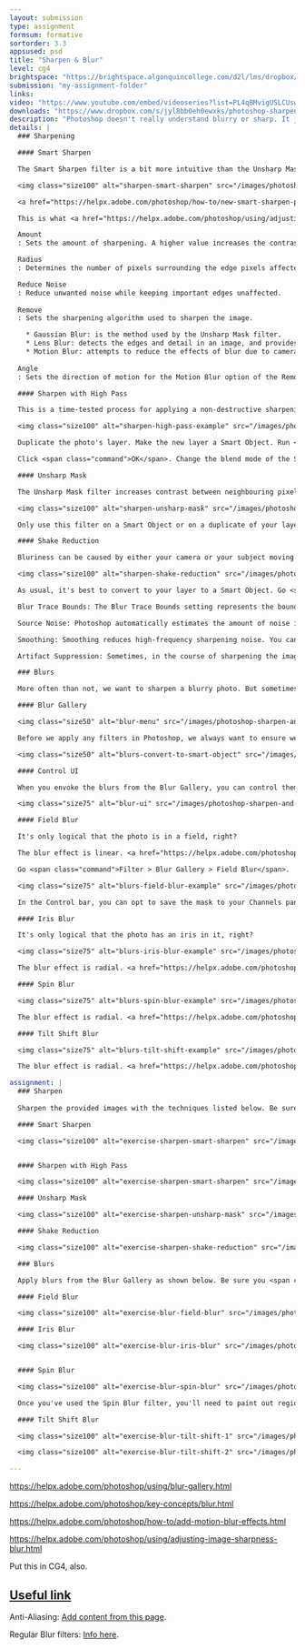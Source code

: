 ```yaml
---
layout: submission
type: assignment
formsum: formative
sortorder: 3.3
appsused: psd
title: "Sharpen & Blur"
level: cg4
brightspace: "https://brightspace.algonquincollege.com/d2l/lms/dropbox/user/folder_submit_files.d2l?db=292878&grpid=0&isprv=0&bp=0&ou=314350"
submission: "my-assignment-folder"
links:
video: "https://www.youtube.com/embed/videoseries?list=PL4qBMvigUSLCUswI9YXYxaFu9nKSO0a1o"
downloads: "https://www.dropbox.com/s/jyl8bb0eh0ewxks/photoshop-sharpen-and-blur.zip?dl=1"
description: "Photoshop doesn't really understand blurry or sharp. It just sees more or less contrast between pixels. It uses different algorithms in its blurring and sharpening tools to achieve its ends. Yeah. Algorithms."
details: |
  ### Sharpening

  #### Smart Sharpen

  The Smart Sharpen filter is a bit more intuitive than the Unsharp Mask filter. There are controls for highlights and shadow areas which give you more control.

  <img class="size100" alt="sharpen-smart-sharpen" src="/images/photoshop-sharpen-and-blur/sharpen-smart-sharpen.jpg">

  <a href="https://helpx.adobe.com/photoshop/how-to/new-smart-sharpen-photoshop.html" target="_blank" title="Adobe's video tutorial on the Smart Sharpen filter.">Video tutorial</a> on the Smart Sharpen filter.

  This is what <a href="https://helpx.adobe.com/photoshop/using/adjusting-image-sharpness-blur.html" target="_blank" title="Adobe's support page for Smart Sharpen">Adobe</a> has to say about the its settings:

  Amount
  : Sets the amount of sharpening. A higher value increases the contrast between edge pixels, giving the appearance of greater sharpness.

  Radius
  : Determines the number of pixels surrounding the edge pixels affected by the sharpening. The greater the radius value, the wider the edge effects and the more obvious the sharpening.

  Reduce Noise
  : Reduce unwanted noise while keeping important edges unaffected.
  
  Remove
  : Sets the sharpening algorithm used to sharpen the image.

    * Gaussian Blur: is the method used by the Unsharp Mask filter.
    * Lens Blur: detects the edges and detail in an image, and provides finer sharpening of detail and reduced sharpening halos.
    * Motion Blur: attempts to reduce the effects of blur due to camera or subject movement. Set the Angle control if you choose Motion Blur.
  
  Angle
  : Sets the direction of motion for the Motion Blur option of the Remove control.

  #### Sharpen with High Pass

  This is a time-tested process for applying a non-destructive sharpening effect to a photo. It can also be applied to a selected area of a photo with the help of a mask.

  <img class="size100" alt="sharpen-high-pass-example" src="/images/photoshop-sharpen-and-blur/sharpen-high-pass-example.jpg">

  Duplicate the photo's layer. Make the new layer a Smart Object. Run <span class="command">Filter > Other > High Pass...</span> on the Smart Object. Dial up the settings until you start to see colour through the grey. Back it off only until the colour is gone.

  Click <span class="command">OK</span>. Change the blend mode of the Smart Object to <span class="command">Overlay</span>. Since you made the layer a Smart Object, you can double-click on the High Pass entry in your Layers panel to edit the High Pass settings after the fact.

  #### Unsharp Mask

  The Unsharp Mask filter increases contrast between neighbouring pixels. The radius setting determines the size of the area inside which the pixels will be compared. The Threshold settings determines how different the pixels need to be before they are affected by the filter. So, Threshold has a mitigating effect.

  <img class="size100" alt="sharpen-unsharp-mask" src="/images/photoshop-sharpen-and-blur/sharpen-unsharp-mask.jpg">

  Only use this filter on a Smart Object or on a duplicate of your layer. A Smart Object is better.

  #### Shake Reduction

  Bluriness can be caused by either your camera or your subject moving as you take your photo. The result is a motion blur of your subject.

  <img class="size100" alt="sharpen-shake-reduction" src="/images/photoshop-sharpen-and-blur/sharpen-shake-reduction.jpg">

  As usual, it's best to convert to your layer to a Smart Object. Go <span class="command">Filter > Sharpen > Shake Reduction...</span>. This is what <a href="https://helpx.adobe.com/photoshop/using/reduce-camera-shake-induced-blurring.html" target="_blank" title="Adobe's support page about the Shake Reduction filter.">Adobe</a> has to say about the filter.

  Blur Trace Bounds: The Blur Trace Bounds setting represents the bound size of the blur trace. You can adjust this value if necessary.

  Source Noise: Photoshop automatically estimates the amount of noise in the image. If necessary, select a different value (Auto/Low/Medium/High).

  Smoothing: Smoothing reduces high-frequency sharpening noise. You can move the slider to a value different from the default 30%. A low Smoothing setting is recommended.

  Artifact Suppression: Sometimes, in the course of sharpening the image, you may observe some noticeable noise artifacts.

  ### Blurs

  More often than not, we want to sharpen a blurry photo. But sometimes, intentionally blurring a photo can add drama, motion or a short depth of field to your composition. We'll explore all these effects and more in this exercise. There are a range of blurring tools available in Photoshop. The first we'll look at is the Blur Gallery.

  #### Blur Gallery

  <img class="size50" alt="blur-menu" src="/images/photoshop-sharpen-and-blur/blur-menu.jpg">

  Before we apply any filters in Photoshop, we always want to ensure we're working on a Smart Object. This will make it that the filters are non-desctructive. That means that the actual pixel data of the photo will not be touched. The filters on a Smart Object are kind of on their own layer, separate from the photo's pixels.

  <img class="size50" alt="blurs-convert-to-smart-object" src="/images/photoshop-sharpen-and-blur/blurs-convert-to-smart-object.jpg">

  #### Control UI

  When you envoke the blurs from the Blur Gallery, you can control them either from the on-screen controls or from the Control Bar along the top of the screen. These are the on-screen controls.

  <img class="size75" alt="blur-ui" src="/images/photoshop-sharpen-and-blur/blur-ui.jpg">

  #### Field Blur

  It's only logical that the photo is in a field, right?

  The blur effect is linear. <a href="https://helpx.adobe.com/photoshop/using/blur-gallery.html" target="_blank" title="Adobe's support page about Blur Gallery">Adobe</a>: Use Field Blur to build a gradient of blurs, by defining multiple blur points with different amounts of blur. Add multiple pins to the image and specify a blur amount for each pin. The final result is combined effect of all blur pins on the image. You can even add a pin outside the image, to apply the blur at corners.

  Go <span class="command">Filter > Blur Gallery > Field Blur</span>.

  <img class="size75" alt="blurs-field-blur-example" src="/images/photoshop-sharpen-and-blur/blurs-field-blur-example.jpg">

  In the Control bar, you can opt to save the mask to your Channels panel, in case you wish to apply the mask to something else in your composition.

  #### Iris Blur

  It's only logical that the photo has an iris in it, right?

  <img class="size75" alt="blurs-iris-blur-example" src="/images/photoshop-sharpen-and-blur/blurs-iris-blur-example.jpg">

  The blur effect is radial. <a href="https://helpx.adobe.com/photoshop/using/blur-gallery.html" target="_blank" title="Adobe's support page about Blur Gallery">Adobe</a>: Use the Iris blur to simulate a shallow depth-of-field effect to your picture, irrespective of the camera or lens used. You can also define multiple focus points, an effect almost impossible to achieve using traditional camera techniques.

  #### Spin Blur

  <img class="size75" alt="blurs-spin-blur-example" src="/images/photoshop-sharpen-and-blur/blurs-spin-blur-example.jpg">

  The blur effect is radial. <a href="https://helpx.adobe.com/photoshop/using/blur-gallery.html" target="_blank" title="Adobe's support page about Blur Gallery">Adobe</a>: Using the Spin Blur effect, you can rotate and blur the image around one or more points. The spin blur is a radial blur measured in degrees. Photoshop lets you work with center points, blur size and shape, and other settings, all while viewing a live preview of the changes.

  #### Tilt Shift Blur

  <img class="size75" alt="blurs-tilt-shift-example" src="/images/photoshop-sharpen-and-blur/blurs-tilt-shift-example.jpg">

  The blur effect is radial. <a href="https://helpx.adobe.com/photoshop/using/blur-gallery.html" target="_blank" title="Adobe's support page about Blur Gallery">Adobe</a>: Use the <a href="https://en.wikipedia.org/wiki/Tilt&ndash;shift_photography" target="_blank" title="Wikipedia's page on Tilt-Shift photography.">Tilt-Shift effect</a> to simulate an image taken with a tilt-shift lens. This special effect blur defines area of sharpness, and then fades to a blur at the edges. The Tilt-Shift effect can be used to simulate photos of miniature objects.

assignment: |
  ### Sharpen
  
  Sharpen the provided images with the techniques listed below. Be sure you <span class="command">Convert for Smart Filters</span> at the outset.

  #### Smart Sharpen

  <img class="size100" alt="exercise-sharpen-smart-sharpen" src="/images/photoshop-sharpen-and-blur/exercise-sharpen-smart-sharpen.jpg">


  #### Sharpen with High Pass

  <img class="size100" alt="exercise-sharpen-smart-sharpen" src="/images/photoshop-sharpen-and-blur/exercise-sharpen-high-pass.jpg">

  #### Unsharp Mask

  <img class="size100" alt="exercise-sharpen-unsharp-mask" src="/images/photoshop-sharpen-and-blur/exercise-sharpen-unsharp-mask.jpg">

  #### Shake Reduction

  <img class="size100" alt="exercise-sharpen-shake-reduction" src="/images/photoshop-sharpen-and-blur/exercise-sharpen-shake-reduction.jpg">

  ### Blurs

  Apply blurs from the Blur Gallery as shown below. Be sure you <span class="command">Convert for Smart Filters</span> at the outset.

  #### Field Blur

  <img class="size100" alt="exercise-blur-field-blur" src="/images/photoshop-sharpen-and-blur/exercise-blur-field-blur.jpg">

  #### Iris Blur

  <img class="size100" alt="exercise-blur-iris-blur" src="/images/photoshop-sharpen-and-blur/exercise-blur-iris-blur.jpg">


  #### Spin Blur

  <img class="size100" alt="exercise-blur-spin-blur" src="/images/photoshop-sharpen-and-blur/exercise-blur-spin-blur.jpg">

  Once you've used the Spin Blur filter, you'll need to paint out regions on the filter's mask. You want to make sure you don't blur the fender or the ground.

  #### Tilt Shift Blur

  <img class="size100" alt="exercise-blur-tilt-shift-1" src="/images/photoshop-sharpen-and-blur/exercise-blur-tilt-shift-1.jpg">

  <img class="size100" alt="exercise-blur-tilt-shift-2" src="/images/photoshop-sharpen-and-blur/exercise-blur-tilt-shift-2.jpg">

---
```

https://helpx.adobe.com/photoshop/using/blur-gallery.html

https://helpx.adobe.com/photoshop/key-concepts/blur.html

https://helpx.adobe.com/photoshop/how-to/add-motion-blur-effects.html

https://helpx.adobe.com/photoshop/using/adjusting-image-sharpness-blur.html

  Put this in CG4, also.

  ## <a href="https://helpx.adobe.com/photoshop/using/adjusting-image-sharpness-blur.html" target="_blank">Useful link</a>

  Anti-Aliasing: <a href="https://helpx.adobe.com/photoshop/key-concepts/aliasing-anti-aliasing.html" target="_blank" title="">Add content from this page</a>.

  Regular Blur filters: <a href="https://helpx.adobe.com/photoshop/using/filter-effects-reference.html#blur_filters" target="_blank" title="Submit your assignment on Brightspace.">Info here</a>.
